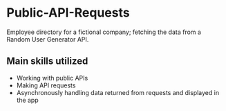 # Public-API-Requests
Employee directory for a fictional company; fetching the data from a Random User Generator API.

## Main skills utilized
* Working with public APIs
* Making API requests
* Asynchronously handling data returned from requests and displayed in the app
